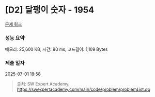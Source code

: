 # [D2] 달팽이 숫자 - 1954 

[문제 링크](https://swexpertacademy.com/main/code/problem/problemDetail.do?contestProbId=AV5PobmqAPoDFAUq) 

### 성능 요약

메모리: 25,600 KB, 시간: 80 ms, 코드길이: 1,109 Bytes

### 제출 일자

2025-07-01 18:58



> 출처: SW Expert Academy, https://swexpertacademy.com/main/code/problem/problemList.do